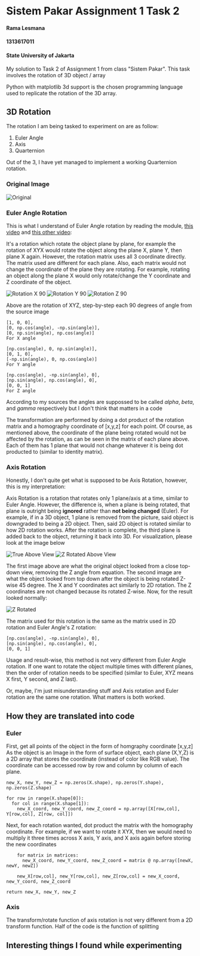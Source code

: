 # Sistem Pakar Assignment 1 Task 2
#### Rama Lesmana
#### 1313617011
#### State University of Jakarta



My solution to Task 2 of Assignment 1 from class "Sistem Pakar".
This task involves the rotation of 3D object / array

Python with matplotlib 3d support is the chosen programming language used to replicate the rotation of the 3D array.


## 3D Rotation
The rotation I am being tasked to experiment on are as follow:
1. Euler Angle
2. Axis
3. Quarternion

Out of the 3, I have yet managed to implement a working Quarternion rotation.

### Original Image
![Original](/examples/true.png)

### Euler Angle Rotation
This is what I understand of Euler Angle rotation by reading the module, [this video](https://www.youtube.com/watch?v=zjMuIxRvygQ) and [this other video](https://www.youtube.com/watch?v=wg9bI8-Qx2Q):

It's a rotation which rotate the object plane by plane, for example the rotation of XYX would rotate the object along the plane X, plane Y, then plane X again. However, the rotation matrix uses all 3 coordinate directly. The matrix used are different for each plane. Also, each matrix would not change the coordinate of the plane they are rotating. For example, rotating an object along the plane X would only rotate/change the Y coordinate and Z coordinate of the object.


![Rotation X 90](/examples/euler1.png) ![Rotation Y 90](/examples/euler2.png) ![Rotation Z 90](/examples/euler3.png)

Above are the rotation of XYZ, step-by-step each 90 degrees of angle from the source image
```
[1, 0, 0],
[0, np.cos(angle), -np.sin(angle)],
[0, np.sin(angle), np.cos(angle)]
For X angle

[np.cos(angle), 0, np.sin(angle)],
[0, 1, 0],
[-np.sin(angle), 0, np.cos(angle)]
For Y angle

[np.cos(angle), -np.sin(angle), 0],
[np.sin(angle), np.cos(angle), 0],
[0, 0, 1]
For Z angle
```
According to my sources the angles are suppossed to be called *alpha*, *beta*, and *gamma* respectively but I don't think that matters in a code

The transformation are performed by doing a dot product of the rotation matrix and a homography coordinate of [x,y,z] for each point. Of course, as mentioned above, the coordinate of the plane being rotated would not be affected by the rotation, as can be seen in the matrix of each plane above. Each of them has 1 plane that would not change whatever it is being dot producted to (similar to identity matrix).

### Axis Rotation

Honestly, I don't quite get what is supposed to be Axis Rotation, however, this is my interpretation:

Axis Rotation is a rotation that rotates only 1 plane/axis at a time, similar to Euler Angle. However, the difference is, when a plane is being rotated, that plane is outright being **ignored** rather than **not being changed** (Euler). For example, if in a 3D object, 1 plane is removed from the picture, said object is downgraded to being a 2D object. Then, said 2D object is rotated similar to how 2D rotation works. After the rotation is complete, the third plane is added back to the object, returning it back into 3D. For visualization, please look at the image below

![True Above View](/examples/true_above.png) ![Z Rotated Above View](/examples/axis_z_45_above.png)

The first image above are what the original object looked from a close top-down view, removing the Z angle from equation. The second image are what the object looked from top down after the object is being rotated Z-wise 45 degree. The X and Y coordinates act similarly to 2D rotation. The Z coordinates are not changed because its rotated Z-wise. Now, for the result looked normally:

![Z Rotated](/examples/axis_z_45.png)

The matrix used for this rotation is the same as the matrix used in 2D rotation and Euler Angle's Z rotation:

```
[np.cos(angle), -np.sin(angle), 0],
[np.sin(angle), np.cos(angle), 0],
[0, 0, 1]
```

Usage and result-wise, this method is not very different from Euler Angle rotation. If one want to rotate the object multiple times with different planes, then the order of rotation needs to be specified (similar to Euler, XYZ means X first, Y second, and Z last).

Or, maybe, I'm just misunderstanding stuff and Axis rotation and Euler rotation are the same one rotation. What matters is both worked.

## How they are translated into code

### Euler

First, get all points of the object in the form of homgraphy coordinate [x,y,z]
As the object is an Image in the form of surface object, each plane (X,Y,Z) is a 2D array that stores the coordinate (instead of color like RGB value).
The coordinate can be accessed row by row and column by column of each plane.

```
new_X, new_Y, new_Z = np.zeros(X.shape), np.zeros(Y.shape), np.zeros(Z.shape)

for row in range(X.shape[0]):
  for col in range(X.shape[1]):
    new_X_coord, new_Y_coord, new_Z_coord = np.array([X[row,col], Y[row,col], Z[row, col]])
```

Next, for each rotation wanted, dot product the matrix with the homography coordinate. For example, if we want to rotate it XYX, then we would need to multiply it three times across X axis, Y axis, and X axis again before storing the new coordinates

```
    for matrix in matrices:
      new_X_coord, new_Y_coord, new_Z_coord = matrix @ np.array([newX, newY, newZ])
      
    new_X[row,col], new_Y[row,col], new_Z[row,col] = new_X_coord, new_Y_coord, new_Z_coord
 
return new_X, new_Y, new_Z
```

### Axis

The transform/rotate function of axis rotation is not very different from a 2D transform function.  Half of the code is the function of splitting 

## Interesting things I found while experimenting
